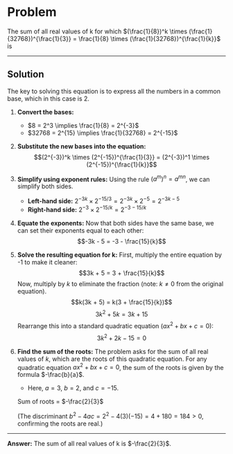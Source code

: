 # Problem

The sum of all real values of k for which $(\frac{1}{8})^k \times (\frac{1}{32768})^{\frac{1}{3}} = \frac{1}{8} \times (\frac{1}{32768})^{\frac{1}{k}}$ is

---

## Solution

The key to solving this equation is to express all the numbers in a common base, which in this case is 2.

1.  **Convert the bases:**

    - $8 = 2^3 \implies \frac{1}{8} = 2^{-3}$
    - $32768 = 2^{15} \implies \frac{1}{32768} = 2^{-15}$

2.  **Substitute the new bases into the equation:**
    $$(2^{-3})^k \times (2^{-15})^{\frac{1}{3}} = (2^{-3})^1 \times (2^{-15})^{\frac{1}{k}}$$

3.  **Simplify using exponent rules:**
    Using the rule $(a^m)^n = a^{mn}$, we can simplify both sides.

    - **Left-hand side:** $2^{-3k} \times 2^{-15/3} = 2^{-3k} \times 2^{-5} = 2^{-3k - 5}$
    - **Right-hand side:** $2^{-3} \times 2^{-15/k} = 2^{-3 - 15/k}$

4.  **Equate the exponents:**
    Now that both sides have the same base, we can set their exponents equal to each other:
    $$-3k - 5 = -3 - \frac{15}{k}$$

5.  **Solve the resulting equation for k:**
    First, multiply the entire equation by -1 to make it cleaner:
    $$3k + 5 = 3 + \frac{15}{k}$$
    Now, multiply by $k$ to eliminate the fraction (note: $k \neq 0$ from the original equation).
    $$k(3k + 5) = k(3 + \frac{15}{k})$$
    $$3k^2 + 5k = 3k + 15$$
    Rearrange this into a standard quadratic equation ($ax^2 + bx + c = 0$):
    $$3k^2 + 2k - 15 = 0$$

6.  **Find the sum of the roots:**
    The problem asks for the sum of all real values of $k$, which are the roots of this quadratic equation. For any quadratic equation $ax^2 + bx + c = 0$, the sum of the roots is given by the formula $-\frac{b}{a}$.

    - Here, $a=3$, $b=2$, and $c=-15$.

    Sum of roots = $-\frac{2}{3}$

    (The discriminant $b^2 - 4ac = 2^2 - 4(3)(-15) = 4 + 180 = 184 > 0$, confirming the roots are real.)

---

**Answer:** The sum of all real values of k is $-\frac{2}{3}$.

